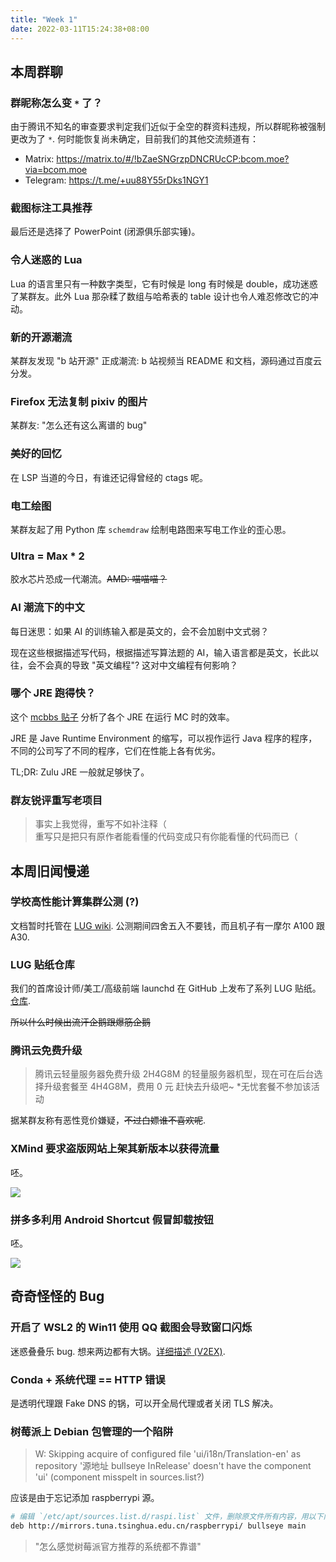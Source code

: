 ```yaml
---
title: "Week 1"
date: 2022-03-11T15:24:38+08:00
---
```


## 本周群聊

### 群昵称怎么变 `*` 了？

由于腾讯不知名的审查要求判定我们近似于全空的群资料违规，所以群昵称被强制更改为了 `*`. 何时能恢复尚未确定，目前我们的其他交流频道有：

- Matrix: https://matrix.to/#/!bZaeSNGrzpDNCRUcCP:bcom.moe?via=bcom.moe
- Telegram: https://t.me/+uu88Y55rDks1NGY1

<!--more-->

### 截图标注工具推荐

最后还是选择了 PowerPoint (闭源俱乐部实锤)。

### 令人迷惑的 Lua

Lua 的语言里只有一种数字类型，它有时候是 long 有时候是 double，成功迷惑了某群友。此外 Lua 那杂糅了数组与哈希表的 table 设计也令人难忍修改它的冲动。

### 新的开源潮流

某群友发现 "b 站开源" 正成潮流: b 站视频当 README 和文档，源码通过百度云分发。

### Firefox 无法复制 pixiv 的图片

某群友: "怎么还有这么离谱的 bug"

### 美好的回忆

在 LSP 当道的今日，有谁还记得曾经的 ctags 呢。

### 电工绘图

某群友起了用 Python 库 `schemdraw` 绘制电路图来写电工作业的歪心思。

### Ultra = Max \* 2

胶水芯片恐成一代潮流。~~AMD: 喵喵喵？~~

### AI 潮流下的中文

每日迷思：如果 AI 的训练输入都是英文的，会不会加剧中文式弱？

现在这些根据描述写代码，根据描述写算法题的 AI，输入语言都是英文，长此以往，会不会真的导致 "英文编程"? 这对中文编程有何影响？

### 哪个 JRE 跑得快？

这个 [mcbbs 贴子](https://www.mcbbs.net/thread-1232993-1-1.html) 分析了各个 JRE 在运行 MC 时的效率。

JRE 是 Jave Runtime Environment 的缩写，可以视作运行 Java 程序的程序，不同的公司写了不同的程序，它们在性能上各有优劣。

TL;DR: Zulu JRE 一般就足够快了。

### 群友锐评重写老项目

> 事实上我觉得，重写不如补注释（  
> 重写只是把只有原作者能看懂的代码变成只有你能看懂的代码而已（

## 本周旧闻慢递

### 学校高性能计算集群公测 (?)

文档暂时托管在 [LUG wiki](https://wiki.hitsz.org/hpc-doc/main/). 公测期间四舍五入不要钱，而且机子有一摩尔 A100 跟 A30.

### LUG 贴纸仓库

我们的首席设计师/美工/高级前端 launchd 在 GitHub 上发布了系列 LUG 贴纸。 [仓库](https://github.com/hitszlug/hitsz-lug-stickers).

~~所以什么时候出流汗企鹅跟爆筋企鹅~~

### 腾讯云免费升级

> 腾讯云轻量服务器免费升级
> 2H4G8M 的轻量服务器机型，现在可在后台选择升级套餐至 4H4G8M，费用 0 元
> 赶快去升级吧~ \*无忧套餐不参加该活动

据某群友称有恶性竞价嫌疑，~~不过白嫖谁不喜欢呢~~.

### XMind 要求盗版网站上架其新版本以获得流量

呸。

![](https://user-images.githubusercontent.com/12044683/158317239-64b50c1e-dbe9-4ab0-ac2b-c3432530031d.jpg)

### 拼多多利用 Android Shortcut 假冒卸载按钮

呸。

![](https://user-images.githubusercontent.com/12044683/158312809-865007d4-efd5-4421-b8f1-efdff9d65154.jpg)

## 奇奇怪怪的 Bug

### 开启了 WSL2 的 Win11 使用 QQ 截图会导致窗口闪烁

迷惑叠叠乐 bug. 想来两边都有大锅。[详细描述 (V2EX)](https://www.v2ex.com/t/810392).

### Conda + 系统代理 == HTTP 错误

是透明代理跟 Fake DNS 的锅，可以开全局代理或者关闭 TLS 解决。

### 树莓派上 Debian 包管理的一个陷阱

> W: Skipping acquire of configured file 'ui/i18n/Translation-en' as repository '源地址 bullseye InRelease' doesn't have the component 'ui' (component misspelt in sources.list?)

应该是由于忘记添加 raspberrypi 源。

```sh
# 编辑 `/etc/apt/sources.list.d/raspi.list` 文件，删除原文件所有内容，用以下内容取代：
deb http://mirrors.tuna.tsinghua.edu.cn/raspberrypi/ bullseye main
```

> "怎么感觉树莓派官方推荐的系统都不靠谱"
